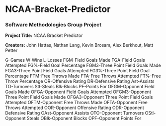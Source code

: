 # NCAA-Bracket-Predictor
### Software Methodologies Group Project

**Project Title:** NCAA Bracket Predictor

**Creators:** John Hattas, Nathan Lang, Kevin Brosam, Alex Berkhout, Matt Petter

G-Games
W-Wins
L-Losses
FGM-Field Goals Made
FGA-Field Goals Attempted
FG%-Field Goal Percentage
FGM3-Three Point Field Goals Made
FGA3-Three Point Field Goals Attempted
FG3%-Three Point Field Goal Percentage
FTM-Free Throws Made
FTA-Free Throws Attempted
FT%-Free Throw Percentage
OR-Offensive Rating
DR-Defensive Rating
Ast-Assists
TO-Turnovers
Stl-Steals
Blk-Blocks
PF-Points For
OFGM-Opponent Field Goals Made
OFGA-Opponent Field Goals Attempted
OFGM3-Opponent Three Point Field Goals Made
OFGA3-Opponent Three Point Field Goals Attempted
OFTM-Opponent Free Throws Made
OFTA-Opponent Free Throws Attempted
OOR-Opponent Offensive Rating
ODR-Opponent Defensive Rating
OAst-Opponent Assists
OTO-Opponent Turnovers
OStl-Opponent Steals
OBlk-Opponent Blocks
OPF-Opponent Points For
